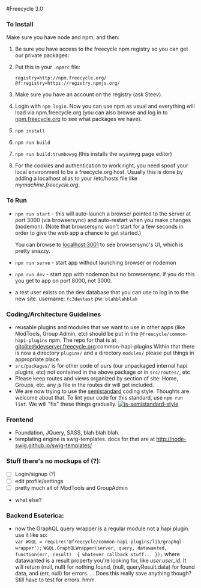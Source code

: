 #Freecycle 3.0

### To Install

Make sure you have node and npm, and then:  
 
1. Be sure you have access to the freecycle npm registry so you can get our private packages: 
2. Put this in your `.npmrc` file:
    
    ```
    registry=http://npm.freecycle.org/ 
    @f:registry=https://registry.npmjs.org/ 
    ```

3. Make sure you have an account on the registry (ask Steev). 
4. Login with `npm login`. Now you can use npm as usual and everything will load via npm.freecycle.org (you can also browse and log in to [npm.freecycle.org](http://npm.freecycle.org) to see what packages we have). 
5. `npm install` 
6. `npm run build`
7. `npm run build:trumbowyg` (this installs the wysiwyg page editor)
8. For the cookies and authentication to work right, you need spoof your local environment to be a freecycle.org host. Usually this is done by adding a localhost alias to your /etc/hosts file like *mymachine.freecycle.org*.
 
### To Run 
 
*  `npm run start`  - this will auto-launch a browser pointed to the server at port 3000 (via browsersync) and auto-restart when you make changes (nodemon). (Note that browsersync won't start for a few seconds in order to give the web app a chance to get started.)  
     
    You can browse to [localhost:3001](http://localhost:3001) to see browsersync's UI, which is pretty snazzy. 
 
* `npm run serve`  - start app without launching browser or nodemon 
* `npm run dev` - start app with nodemon but no browsersync. if you do this you get to app on port 8000, not 3000.

* a test user exists on the dev database that you can use to log in to the new site. username: `fc3devtest`  pw: `blahblahblah`
 
### Coding/Architecture Guidelines 
* reusable plugins and modules that we want to use in other apps (like ModTools, Group Admin, etc) should be put in the `@freecycle/common-hapi-plugins` npm.
The repo for that is at gitolite@devserver.freecycle.org:common-hapi-plugins
Within that there is now a directory `plugins/` and a directory `modules/` please put things in appropriate place.
* `src/packages/` is for other code of ours (our unpackaged internal hapi plugins, etc) not contained in the above package or in `src/routes/`, etc 
* Please keep routes and views organized by section of site: Home, Groups, etc. any js file in the routes dir will get included. 
* We are now trying to use the [semistandard](https://github.com/Flet/semistandard) coding style. Thoughts are welcome about that.
To lint your code for this standard, use `npm run lint`.  We will "fix" these things gradually.
[![js-semistandard-style](https://cdn.rawgit.com/flet/semistandard/master/badge.svg)](https://github.com/Flet/semistandard)
 
### Frontend
* Foundation, JQuery, SASS, blah blah blah.
* templating engine is swig-templates. docs for that are at http://node-swig.github.io/swig-templates/
 
### Stuff there's no mockups of (?): 
 
- [ ] Login/signup (?) 
- [ ] edit profile/settings 
- [ ] pretty much all of ModTools and GroupAdmin
- what else?
 
 
### Backend Esoterica:
* now the GraphQL query wrapper is a regular module not a hapi plugin.  
use it like so:  
`var WGQL = require('@freecycle/common-hapi-plugins/lib/graphql-wrapper');`
`WGQL.GraphQLWrapper(server, query, datawanted, function(err, result)  { whatever callback stuff... });`
where datawanted is a result property you're looking for, like *user.user_id*.
It will return (null, null) for nothing found, (null, queryResult.data) for found data, and (err, null) for errors.
... Does this really save anything though? Still have to test for errors. hmm.
